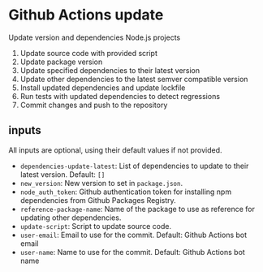 # Github Actions update

Update version and dependencies Node.js projects

1. Update source code with provided script
2. Update package version
3. Update specified dependencies to their latest version
4. Update other dependencies to the latest semver compatible version
5. Install updated dependencies and update lockfile
6. Run tests with updated dependencies to detect regressions
7. Commit changes and push to the repository

## inputs

All inputs are optional, using their default values if not provided.

- `dependencies-update-latest`: List of dependencies to update to their latest
  version. Default: `[]`
- `new_version`: New version to set in `package.json`.
- `node_auth_token`: Github authentication token for installing npm dependencies
  from Github Packages Registry.
- `reference-package-name`: Name of the package to use as reference for updating
  other dependencies.
- `update-script`: Script to update source code.
- `user-email`: Email to use for the commit. Default: Github Actions bot email
- `user-name`: Name to use for the commit. Default: Github Actions bot name
